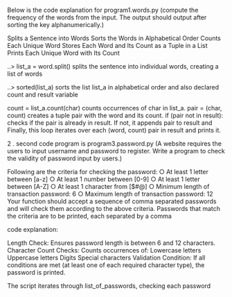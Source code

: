 Below is the code explanation for  program1.words.py (compute the frequency of the words from the input.
The output should output after sorting the key alphanumerically.)

Splits a Sentence into Words
Sorts the Words in Alphabetical Order
Counts Each Unique Word
Stores Each Word and Its Count as a Tuple in a List
Prints Each Unique Word with Its Count


..> list_a = word.split() splits the sentence into individual words, creating a list of words

..> sorted(list_a) sorts the list list_a in alphabetical order and also declared count and result variable

count = list_a.count(char) counts occurrences of char in list_a.
pair = (char, count) creates a tuple pair with the word and its count.
if (pair not in result): checks if the pair is already in result. If not, it appends pair to result and Finally, this loop iterates over each (word, count) pair in result and prints it.


2 . second code program is program3.password.py (A website requires the users to input username and password to register.
Write a program to check the validity of password input by users.)

Following are the criteria for checking the password:
○ At least 1 letter between [a-z]
○ At least 1 number between [0-9]
○ At least 1 letter between [A-Z]
○ At least 1 character from [$#@]
○ Minimum length of transaction password: 6
○ Maximum length of transaction password: 12
Your function should accept a sequence of comma separated passwords
and will check them according to the above criteria. Passwords that
match the criteria are to be printed, each separated by a comma


code explanation:

Length Check: Ensures password length is between 6 and 12 characters.
Character Count Checks: Counts occurrences of:
Lowercase letters
Uppercase letters
Digits
Special characters
Validation Condition: If all conditions are met (at least one of each required character type), the password is printed.

The script iterates through list_of_passwords, checking each password




